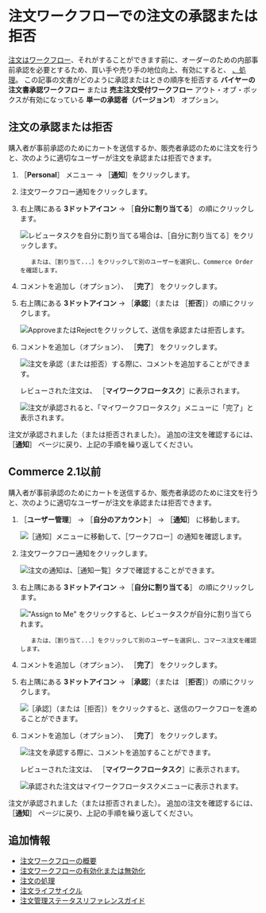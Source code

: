 # 注文ワークフローでの注文の承認または拒否

[注文はワークフロー](./introduction-to-order-workflows.md)、それがすることができます前に、オーダーのための内部事前承認を必要とするため、買い手や売り手の地位向上、有効にすると、 [、処理](../orders/processing-an-order.md)。 この記事の文書がどのように承認またはときの順序を拒否する **バイヤーの注文書承認ワークフロー** または **売主注文受付ワークフロー** アウト・オブ・ボックスが有効になっている **単一の承認者（バージョン1**） オプション。

## 注文の承認または拒否

購入者が事前承認のためにカートを送信するか、販売者承認のために注文を行うと、次のように適切なユーザーが注文を承認または拒否できます。

1. ［**Personal**］ メニュー &rarr; ［**通知**］をクリックします。
1. 注文ワークフロー通知をクリックします。
1. 右上隅にある **3ドットアイコン** → ［**自分に割り当てる**］ の順にクリックします。

   ![レビュータスクを自分に割り当てる場合は、［自分に割り当てる］をクリックします。](./approving-or-rejecting-orders-in-order-workflows/images/03.png)

    ```note::
       または、［割り当て...］をクリックして別のユーザーを選択し、Commerce Orderを確認します。
    ```

1. コメントを追加し（オプション）、 ［**完了**］ をクリックします。
1. 右上隅にある **3ドットアイコン** → ［**承認**］（または ［**拒否**］）の順にクリックします。

   ![ApproveまたはRejectをクリックして、送信を承認または拒否します。](./approving-or-rejecting-orders-in-order-workflows/images/04.png)

1. コメントを追加し（オプション）、 ［**完了**］ をクリックします。

   ![注文を承認（または拒否）する際に、コメントを追加することができます。](./approving-or-rejecting-orders-in-order-workflows/images/05.png)

    レビューされた注文は、 ［**マイワークフロータスク**］に表示されます。

   ![注文が承認されると、「マイワークフロータスク」メニューに「完了」と表示されます。](./approving-or-rejecting-orders-in-order-workflows/images/06.png)

注文が承認されました（または拒否されました）。 追加の注文を確認するには、 ［**通知**］ ページに戻り、上記の手順を繰り返してください。

## Commerce 2.1以前

購入者が事前承認のためにカートを送信するか、販売者承認のために注文を行うと、次のように適切なユーザーが注文を承認または拒否できます。

1. ［**ユーザー管理**］ → ［**自分のアカウント**］ → ［**通知**］ に移動します。

   ![［通知］メニューに移動して、［ワークフロー］の通知を確認します。](./approving-or-rejecting-orders-in-order-workflows/images/01.png)

1. 注文ワークフロー通知をクリックします。

   ![注文の通知は、［通知一覧］タブで確認することができます。](./approving-or-rejecting-orders-in-order-workflows/images/02.png)

1. 右上隅にある **3ドットアイコン** → ［**自分に割り当てる**］ の順にクリックします。

   !["Assign to Me" をクリックすると、レビュータスクが自分に割り当てられます。](./approving-or-rejecting-orders-in-order-workflows/images/03.png)

    ```note::
       または、［割り当て...］をクリックして別のユーザーを選択し、コマース注文を確認します。
    ```

1. コメントを追加し（オプション）、 ［**完了**］ をクリックします。

1. 右上隅にある **3ドットアイコン** → ［**承認**］（または ［**拒否**］）の順にクリックします。

   ![［承認］（または［拒否］）をクリックすると、送信のワークフローを進めることができます。](./approving-or-rejecting-orders-in-order-workflows/images/04.png)

1. コメントを追加し（オプション）、 ［**完了**］ をクリックします。

   ![注文を承認する際に、コメントを追加することができます。](./approving-or-rejecting-orders-in-order-workflows/images/05.png)

    レビューされた注文は、 ［**マイワークフロータスク**］に表示されます。

   ![承認された注文はマイワークフロータスクメニューに表示されます。](./approving-or-rejecting-orders-in-order-workflows/images/06.png)

注文が承認されました（または拒否されました）。 追加の注文を確認するには、 ［**通知**］ ページに戻り、上記の手順を繰り返してください。

## 追加情報

* [注文ワークフローの概要](./introduction-to-order-workflows.md)
* [注文ワークフローの有効化または無効化](enabling-or-disabling-order-workflows.md)
* [注文の処理](../orders/processing-an-order.md)
* [注文ライフサイクル](../orders/order-life-cycle.md)
* [注文管理ステータスリファレンスガイド](../orders/order-management-statuses-reference-guide.md)
